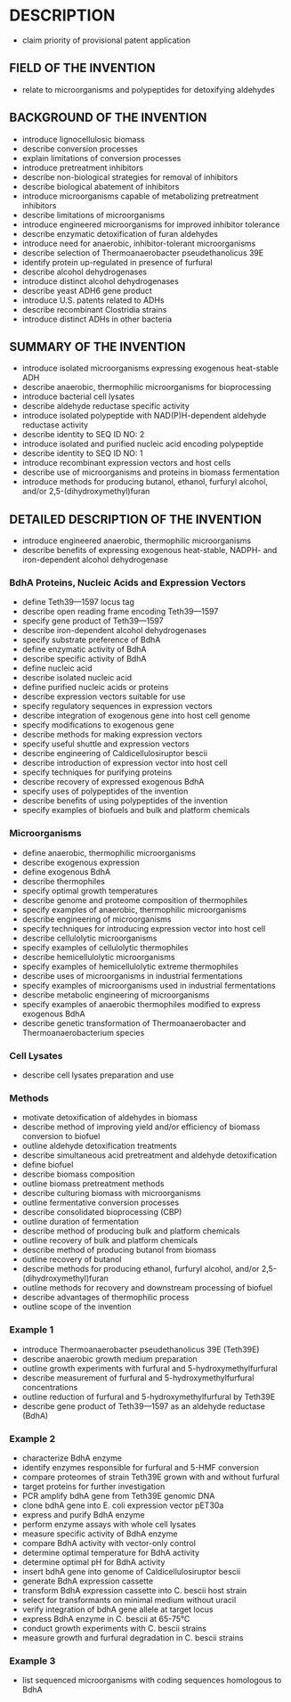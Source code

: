 # DESCRIPTION

- claim priority of provisional patent application

## FIELD OF THE INVENTION

- relate to microorganisms and polypeptides for detoxifying aldehydes

## BACKGROUND OF THE INVENTION

- introduce lignocellulosic biomass
- describe conversion processes
- explain limitations of conversion processes
- introduce pretreatment inhibitors
- describe non-biological strategies for removal of inhibitors
- describe biological abatement of inhibitors
- introduce microorganisms capable of metabolizing pretreatment inhibitors
- describe limitations of microorganisms
- introduce engineered microorganisms for improved inhibitor tolerance
- describe enzymatic detoxification of furan aldehydes
- introduce need for anaerobic, inhibitor-tolerant microorganisms
- describe selection of Thermoanaerobacter pseudethanolicus 39E
- identify protein up-regulated in presence of furfural
- describe alcohol dehydrogenases
- introduce distinct alcohol dehydrogenases
- describe yeast ADH6 gene product
- introduce U.S. patents related to ADHs
- describe recombinant Clostridia strains
- introduce distinct ADHs in other bacteria

## SUMMARY OF THE INVENTION

- introduce isolated microorganisms expressing exogenous heat-stable ADH
- describe anaerobic, thermophilic microorganisms for bioprocessing
- introduce bacterial cell lysates
- describe aldehyde reductase specific activity
- introduce isolated polypeptide with NAD(P)H-dependent aldehyde reductase activity
- describe identity to SEQ ID NO: 2
- introduce isolated and purified nucleic acid encoding polypeptide
- describe identity to SEQ ID NO: 1
- introduce recombinant expression vectors and host cells
- describe use of microorganisms and proteins in biomass fermentation
- introduce methods for producing butanol, ethanol, furfuryl alcohol, and/or 2,5-(dihydroxymethyl)furan

## DETAILED DESCRIPTION OF THE INVENTION

- introduce engineered anaerobic, thermophilic microorganisms
- describe benefits of expressing exogenous heat-stable, NADPH- and iron-dependent alcohol dehydrogenase

### BdhA Proteins, Nucleic Acids and Expression Vectors

- define Teth39—1597 locus tag
- describe open reading frame encoding Teth39—1597
- specify gene product of Teth39—1597
- describe iron-dependent alcohol dehydrogenases
- specify substrate preference of BdhA
- define enzymatic activity of BdhA
- describe specific activity of BdhA
- define nucleic acid
- describe isolated nucleic acid
- define purified nucleic acids or proteins
- describe expression vectors suitable for use
- specify regulatory sequences in expression vectors
- describe integration of exogenous gene into host cell genome
- specify modifications to exogenous gene
- describe methods for making expression vectors
- specify useful shuttle and expression vectors
- describe engineering of Caldicellulosiruptor bescii
- describe introduction of expression vector into host cell
- specify techniques for purifying proteins
- describe recovery of expressed exogenous BdhA
- specify uses of polypeptides of the invention
- describe benefits of using polypeptides of the invention
- specify examples of biofuels and bulk and platform chemicals

### Microorganisms

- define anaerobic, thermophilic microorganisms
- describe exogenous expression
- define exogenous BdhA
- describe thermophiles
- specify optimal growth temperatures
- describe genome and proteome composition of thermophiles
- specify examples of anaerobic, thermophilic microorganisms
- describe engineering of microorganisms
- specify techniques for introducing expression vector into host cell
- describe cellulolytic microorganisms
- specify examples of cellulolytic thermophiles
- describe hemicellulolytic microorganisms
- specify examples of hemicellulolytic extreme thermophiles
- describe uses of microorganisms in industrial fermentations
- specify examples of microorganisms used in industrial fermentations
- describe metabolic engineering of microorganisms
- specify examples of anaerobic thermophiles modified to express exogenous BdhA
- describe genetic transformation of Thermoanaerobacter and Thermoanaerobacterium species

### Cell Lysates

- describe cell lysates preparation and use

### Methods

- motivate detoxification of aldehydes in biomass
- describe method of improving yield and/or efficiency of biomass conversion to biofuel
- outline aldehyde detoxification treatments
- describe simultaneous acid pretreatment and aldehyde detoxification
- define biofuel
- describe biomass composition
- outline biomass pretreatment methods
- describe culturing biomass with microorganisms
- outline fermentative conversion processes
- describe consolidated bioprocessing (CBP)
- outline duration of fermentation
- describe method of producing bulk and platform chemicals
- outline recovery of bulk and platform chemicals
- describe method of producing butanol from biomass
- outline recovery of butanol
- describe methods for producing ethanol, furfuryl alcohol, and/or 2,5-(dihydroxymethyl)furan
- outline methods for recovery and downstream processing of biofuel
- describe advantages of thermophilic process
- outline scope of the invention

### Example 1

- introduce Thermoanaerobacter pseudethanolicus 39E (Teth39E)
- describe anaerobic growth medium preparation
- outline growth experiments with furfural and 5-hydroxymethylfurfural
- describe measurement of furfural and 5-hydroxymethylfurfural concentrations
- outline reduction of furfural and 5-hydroxymethylfurfural by Teth39E
- describe gene product of Teth39—1597 as an aldehyde reductase (BdhA)

### Example 2

- characterize BdhA enzyme
- identify enzymes responsible for furfural and 5-HMF conversion
- compare proteomes of strain Teth39E grown with and without furfural
- target proteins for further investigation
- PCR amplify bdhA gene from Teth39E genomic DNA
- clone bdhA gene into E. coli expression vector pET30a
- express and purify BdhA enzyme
- perform enzyme assays with whole cell lysates
- measure specific activity of BdhA enzyme
- compare BdhA activity with vector-only control
- determine optimal temperature for BdhA activity
- determine optimal pH for BdhA activity
- insert bdhA gene into genome of Caldicellulosiruptor bescii
- generate BdhA expression cassette
- transform BdhA expression cassette into C. bescii host strain
- select for transformants on minimal medium without uracil
- verify integration of bdhA gene allele at target locus
- express BdhA enzyme in C. bescii at 65-75°C
- conduct growth experiments with C. bescii strains
- measure growth and furfural degradation in C. bescii strains

### Example 3

- list sequenced microorganisms with coding sequences homologous to BdhA

